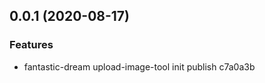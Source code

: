 <a name="0.0.1"></a>
## 0.0.1 (2020-08-17)


### Features

* fantastic-dream upload-image-tool init publish c7a0a3b



